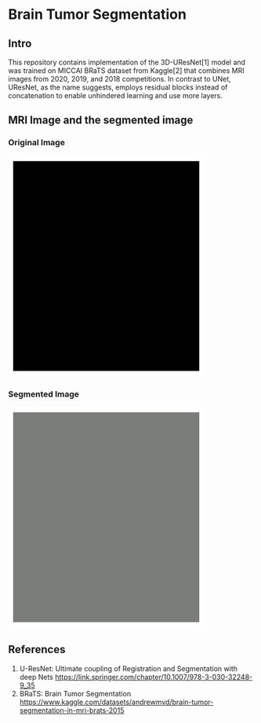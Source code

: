 # Brain Tumor Segmentation
## Intro  
This repository contains implementation of the 3D-UResNet[1] model and was trained on MICCAI BRaTS dataset from Kaggle[2] that combines MRI images from 2020, 2019, and 2018 competitions. In contrast to UNet, UResNet, as the name suggests, employs residual blocks instead of concatenation to enable unhindered learning and use more layers.

## MRI Image and the segmented image  
### Original Image  
<img alt="MRI Image and the segmented image" src="image_animation.gif" width="400" height="450" style="max-width: 100%;">

### Segmented Image  
<img alt="MRI Image and the segmented image" src="prediction_animation.gif" width="400" height="450" style="max-width: 100%;">

## References  
1. U-ResNet: Ultimate coupling of Registration and Segmentation with deep Nets https://link.springer.com/chapter/10.1007/978-3-030-32248-9_35
2. BRaTS: Brain Tumor Segmentation https://www.kaggle.com/datasets/andrewmvd/brain-tumor-segmentation-in-mri-brats-2015
